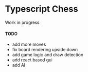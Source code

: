 # Typescript Chess

Work in progress

#### TODO
- add more moves
- fix board rendering upside down
- add game logic and draw detection
- add react based gui
- add AI
